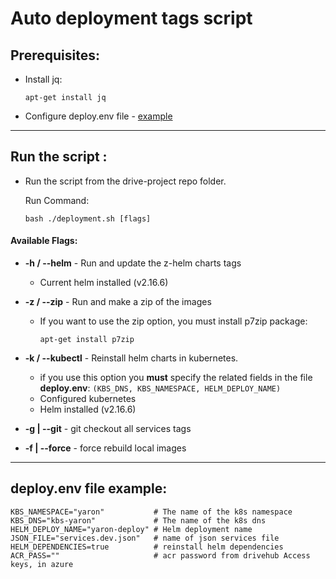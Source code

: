 # Auto deployment tags script

## Prerequisites:

- Install jq: <br>

  ```
  apt-get install jq
  ```
- Configure deploy.env file - [example](#deploy.env-file-example)


---

## Run the script :

- Run the script from the drive-project repo folder.

  Run Command:

  ```
  bash ./deployment.sh [flags]
  ```

#### Available Flags:

- **-h / --helm** - Run and update the z-helm charts tags
  - Current helm installed (v2.16.6)
- **-z / --zip** - Run and make a zip of the images

  - If you want to use the zip option, you must install p7zip package: 
    ```
    apt-get install p7zip 
    ```

- **-k / --kubectl** - Reinstall helm charts in kubernetes.
  - if you use this option you **must** specify the related fields in the file **deploy.env**: `(KBS_DNS, KBS_NAMESPACE, HELM_DEPLOY_NAME)`
  - Configured kubernetes
  - Helm installed (v2.16.6)
- **-g | --git** - git checkout all services tags
- **-f | --force** - force rebuild local images 
---
## deploy.env file example:
```
KBS_NAMESPACE="yaron"           # The name of the k8s namespace
KBS_DNS="kbs-yaron"             # The name of the k8s dns
HELM_DEPLOY_NAME="yaron-deploy" # Helm deployment name
JSON_FILE="services.dev.json"   # name of json services file
HELM_DEPENDENCIES=true          # reinstall helm dependencies
ACR_PASS=""                     # acr password from drivehub Access keys, in azure


```
